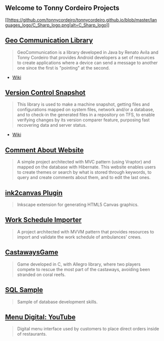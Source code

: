 ## Welcome to Tonny Cordeiro Projects

[[https://github.com/tonnycordeiro/tonnycordeiro.github.io/blob/master/languages_logo/C_Sharp_logo.png|alt=C_Sharp_logo]]

## [Geo Communication Library](https://github.com/tonnycordeiro/GeoCommunicationLibrary)
>GeoCommunication is a library developed in Java by Renato Avila and Tonny Cordeiro that provides Android developers a set of resources to create applications where a device can send a message to another one since the first is "pointing" at the second.
- [Wiki](https://github.com/tonnycordeiro/GeoCommunicationLibrary/wiki)

## [Version Control Snapshot](https://github.com/tonnycordeiro/VersionControlSnapshot)
>This library is used to make a machine snapshot, getting files and configurations mapped on system files, network and/or a database, and to check-in the generated files in a repository on TFS, to enable verifying changes by its version comparer feature, purposing fast recovering data and server status.
- [Wiki](https://github.com/tonnycordeiro/VersionControlSnapshot/wiki)

## [Comment About Website](https://github.com/tonnycordeiro/CommentAboutWebsite)
> A simple project architected with MVC pattern (using Vraptor) and mapped on the database with Hibernate. This website enables users to create themes or search by what is stored through keywords, to query and create comments about them, and to edit the last ones.

## [ink2canvas Plugin](https://github.com/tonnycordeiro/ink2canvas)
> Inkscape extension for generating HTML5 Canvas graphics.

## [Work Schedule Importer](https://github.com/tonnycordeiro/WorkScheduleImporter)
> A project architected with MVVM pattern that provides resources to import and validate the work schedule of ambulances' crews.

## [CastawaysGame](https://github.com/tonnycordeiro/CastawaysGame)
> Game developed in C, with Allegro library, where two players compete to rescue the most part of the castaways, avoiding been stranded on coral reefs.

## [SQL Sample](https://github.com/tonnycordeiro/SQL_Sample)
> Sample of database development skills.

## [Menu Digital: YouTube](https://www.youtube.com/watch?v=pLLDiW5eZvs)
> Digital menu interface used by customers to place direct orders inside of restaurants.


